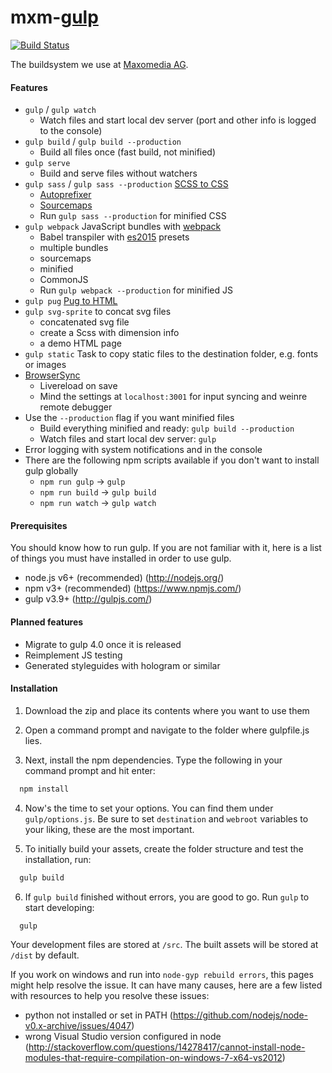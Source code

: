 # mxm-[gulp](https://github.com/gulpjs/gulp)
[![Build Status](https://travis-ci.org/maxomedia/mxm-gulp.svg?branch=develop)](https://travis-ci.org/maxomedia/mxm-gulp)

The buildsystem we use at [Maxomedia AG](https://maxomedia.ch/).

#### Features
- `gulp` / `gulp watch`
  - Watch files and start local dev server (port and other info is logged to the console)
- `gulp build` / `gulp build --production`
  - Build all files once (fast build, not minified)
- `gulp serve`
  - Build and serve files without watchers
- `gulp sass` / `gulp sass --production` [SCSS to CSS](https://github.com/dlmanning/gulp-sass)
  - [Autoprefixer](https://github.com/sindresorhus/gulp-autoprefixer)
  - [Sourcemaps](https://github.com/floridoo/gulp-sourcemaps)
  - Run `gulp sass --production` for minified CSS
- `gulp webpack` JavaScript bundles with [webpack](https://github.com/webpack/webpack)
  - Babel transpiler with [es2015](https://babeljs.io/docs/plugins/preset-es2015/) presets
  - multiple bundles
  - sourcemaps
  - minified
  - CommonJS
  - Run `gulp webpack --production` for minified JS
- `gulp pug` [Pug to HTML](https://github.com/pugjs/gulp-pug)
- `gulp svg-sprite` to concat svg files
  - concatenated svg file
  - create a Scss with dimension info
  - a demo HTML page
- `gulp static` Task to copy static files to the destination folder, e.g. fonts or images
- [BrowserSync](https://github.com/BrowserSync/browser-sync)
  - Livereload on save
  - Mind the settings at `localhost:3001` for input syncing and weinre remote debugger
- Use the `--production` flag if you want minified files
  - Build everything minified and ready: `gulp build --production`
  - Watch files and start local dev server: `gulp`
- Error logging with system notifications and in the console
- There are the following npm scripts available if you don't want to install gulp globally
  - `npm run gulp` -> `gulp`
  - `npm run build` -> `gulp build`
  - `npm run watch` -> `gulp watch`

#### Prerequisites
You should know how to run gulp. If you are not familiar with it, here is a list of things you must have installed in order to use gulp.
- node.js v6+ (recommended) (http://nodejs.org/)
- npm v3+ (recommended) (https://www.npmjs.com/)
- gulp v3.9+ (http://gulpjs.com/)

#### Planned features
- Migrate to gulp 4.0 once it is released
- Reimplement JS testing
- Generated styleguides with hologram or similar

#### Installation
1. Download the zip and place its contents where you want to use them

2. Open a command prompt and navigate to the folder where gulpfile.js lies.

3. Next, install the npm dependencies. Type the following in your command prompt and hit enter:
  ```bash
    npm install
  ```

4.  Now's the time to set your options. You can find them under `gulp/options.js`. Be sure to set `destination` and `webroot` variables to your liking, these are the most important.

5.  To initially build your assets, create the folder structure and test the installation, run:
  ```bash
    gulp build
  ```

6. If `gulp build` finished without errors, you are good to go. Run `gulp` to start developing:
  ```bash
    gulp
  ```
  
  Your development files are stored at `/src`. The built assets will be stored at `/dist` by default.
  
If you work on windows and run into `node-gyp rebuild errors`, this pages might help resolve the issue. It can have many causes, here are a few listed with resources to help you resolve these issues:
 - python not installed or set in PATH (https://github.com/nodejs/node-v0.x-archive/issues/4047)
 - wrong Visual Studio version configured in node (http://stackoverflow.com/questions/14278417/cannot-install-node-modules-that-require-compilation-on-windows-7-x64-vs2012)

